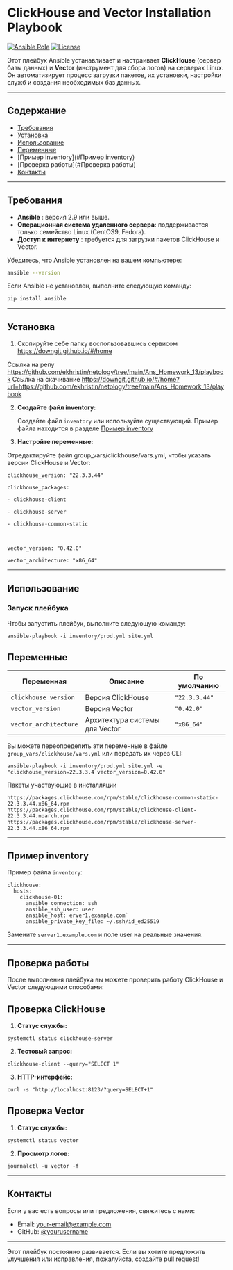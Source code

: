 # ClickHouse and Vector Installation Playbook

[![Ansible Role](https://img.shields.io/badge/ansible-playbook-v2.9+-blue.svg)](https://github.com/yourusername/clickhouse-vector-playbook) [![License](https://img.shields.io/badge/license-MIT-green.svg)](https://chat.qwen.ai/c/LICENSE)

Этот плейбук Ansible устанавливает и настраивает **ClickHouse** (сервер базы данных) и **Vector** (инструмент для сбора логов) на серверах Linux. Он автоматизирует процесс загрузки пакетов, их установки, настройки служб и создания необходимых баз данных.

---

## Содержание

- [Требования](#Требования)
- [Установка](#Установка)
- [Использование](#Использование)
- [Переменные](#Переменные)
- [Пример inventory](#Пример inventory)
- [Проверка работы](#Проверка работы)
- [Контакты](#Контакты)

---

## Требования

- **Ansible** : версия 2.9 или выше.
- **Операционная система удаленного сервера**: поддерживается только семейство Linux (CentOS9, Fedora).
- **Доступ к интернету** : требуется для загрузки пакетов ClickHouse и Vector.

Убедитесь, что Ansible установлен на вашем компьютере:

```bash
ansible --version
```

Если Ansible не установлен, выполните следующую команду:
```bash
pip install ansible
```

---

## Установка

1. Скопируйте себе папку воспользовавшись сервисом  https://downgit.github.io/#/home

Ссылка на репу https://github.com/ekhristin/netology/tree/main/Ans_Homework_13/playbook
Ссылка на скачивание https://downgit.github.io/#/home?url=https://github.com/ekhristin/netology/tree/main/Ans_Homework_13/playbook


2. **Создайте файл inventory:**
    
    Создайте файл `inventory` или используйте существующий. Пример файла находится в разделе [Пример inventory](https://github.com/ekhristin/netology/blob/main/Ans_Homework_13/playbook/inventory/prod.yml)
    
3. **Настройте переменные:**

Отредактируйте файл group_vars/clickhouse/vars.yml, чтобы указать версии ClickHouse и Vector:

```
clickhouse_version: "22.3.3.44"

clickhouse_packages:

- clickhouse-client

- clickhouse-server

- clickhouse-common-static

  

vector_version: "0.42.0"

vector_architecture: "x86_64"
```
---

## Использование

### Запуск плейбука

Чтобы запустить плейбук, выполните следующую команду:
```
ansible-playbook -i inventory/prod.yml site.yml
```


## Переменные

| Переменная            | Описание                       | По умолчанию  |
| --------------------- | ------------------------------ | ------------- |
| `clickhouse_version`  | Версия ClickHouse              | `"22.3.3.44"` |
| `vector_version`      | Версия Vector                  | `"0.42.0"`    |
| `vector_architecture` | Архитектура системы для Vector | `"x86_64"`    |

Вы можете переопределить эти переменные в файле `group_vars/clickhouse/vars.yml` или передать их через CLI:

```
ansible-playbook -i inventory/prod.yml site.yml -e "clickhouse_version=22.3.3.4 vector_version=0.42.0"
```
Пакеты участвующие в инсталляции 
```
https://packages.clickhouse.com/rpm/stable/clickhouse-common-static-22.3.3.44.x86_64.rpm
https://packages.clickhouse.com/rpm/stable/clickhouse-client-22.3.3.44.noarch.rpm
https://packages.clickhouse.com/rpm/stable/clickhouse-server-22.3.3.44.x86_64.rpm

```

---

## Пример inventory

Пример файла `inventory`:
```
clickhouse:
  hosts:
    clickhouse-01:
      ansible_connection: ssh
      ansible_ssh_user: user
      ansible_host: erver1.example.com`
      ansible_private_key_file: ~/.ssh/id_ed25519
```


Замените `server1.example.com` и поле user на реальные значения.

---

## Проверка работы

После выполнения плейбука вы можете проверить работу ClickHouse и Vector следующими способами:


## Проверка ClickHouse

1. **Статус службы:**
```
systemctl status clickhouse-server
```

2. **Тестовый запрос:**
```
clickhouse-client --query="SELECT 1"
```
3. **HTTP-интерфейс:**
```
curl -s "http://localhost:8123/?query=SELECT+1"
```


## Проверка Vector

1. **Статус службы:**

```
systemctl status vector
```

2. **Просмотр логов:**
  
```
journalctl -u vector -f
```



---

## Контакты

Если у вас есть вопросы или предложения, свяжитесь с нами:

- Email: [your-email@example.com](mailto:your-email@example.com)
- GitHub: [@yourusername](https://github.com/yourusername)

---

Этот плейбук постоянно развивается. Если вы хотите предложить улучшения или исправления, пожалуйста, создайте pull request!